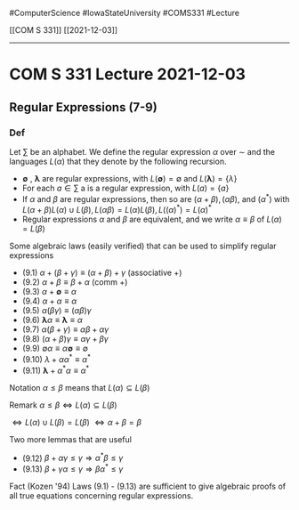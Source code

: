 #ComputerScience  #IowaStateUniversity  #COMS331 
#Lecture

[[COM S 331]] [[2021-12-03]]

---

# COM S 331 Lecture 2021-12-03

 ## Regular Expressions (7-9)
 
 
 ### Def 
 
 Let $\sum$ be an alphabet. We define the regular expression $\alpha$ over $\sim$ and the languages $L(\alpha)$ that they denote by the following recursion. 
 
 - $\boldsymbol{\emptyset}$ , $\boldsymbol{\lambda}$ are regular expressions, with $L(\boldsymbol{\emptyset}) = \emptyset$ and $L(\boldsymbol{\lambda}) = \{\lambda\}$
 - For each $a \in \sum$ a is a regular expression, with $L(a) = \{a\}$
 - If $\alpha$ and $\beta$ are regular expressions, then so are $(\alpha + \beta), (\alpha \beta),$ and $(\alpha^*)$ with $L(\alpha + \beta)  L(\alpha) \cup L(\beta), L(\alpha  \beta) = L(\alpha) L(\beta) , L((\alpha)^*) = L(\alpha)^*$
 - Regular expressions $\alpha$ and $\beta$ are equivalent, and we write $\alpha \equiv \beta$ of $L(\alpha) = L(\beta)$

Some algebraic laws (easily verified) that can be used to simplify regular expressions
- $(9.1)$ $\alpha + (\beta + \gamma) \equiv (\alpha + \beta) + \gamma$ (associative +)
- $(9.2)$ $\alpha + \beta \equiv \beta + \alpha$ (comm +)
- $(9.3)$ $\alpha + \boldsymbol{\emptyset} \equiv \alpha$
- $(9.4)$ $\alpha +\alpha \equiv \alpha$
- $(9.5)$ $\alpha(\beta \gamma) \equiv (\alpha \beta) \gamma$
- $(9.6)$ $\boldsymbol{\lambda} \alpha \equiv \boldsymbol{\lambda} \equiv \alpha$
- $(9.7)$ $\alpha(\beta + \gamma) \equiv \alpha\beta + \alpha \gamma$
- $(9.8)$ $(\alpha + \beta) \gamma \equiv \alpha \gamma + \beta \gamma$
- $(9.9)$ $\emptyset \alpha \equiv \alpha \boldsymbol{\emptyset} \equiv \emptyset$
- $(9.10)$ $\lambda + \alpha \alpha^*  \equiv \alpha^*$
- $(9.11)$ $\boldsymbol{\lambda} + \alpha^* \alpha \equiv \alpha^*$

Notation $\alpha \leq \beta$ means that $L(\alpha) \subseteq L(\beta)$

Remark $\alpha \leq \beta \Leftrightarrow L(\alpha) \subseteq L(\beta)$

$\Leftrightarrow L(\alpha) \cup  L(\beta) = L(\beta)$
$\Leftrightarrow \alpha + \beta = \beta$

Two more lemmas that are useful 

- $(9.12)$ $\beta + \alpha \gamma  \leq \gamma \Rightarrow \alpha^* \beta \leq \gamma$
- $(9.13)$ $\beta + \gamma \alpha \leq \gamma \Rightarrow \beta \alpha^* \leq \gamma$

Fact (Kozen '94) Laws (9.1) - (9.13) are sufficient to give algebraic proofs of all true equations concerning regular expressions.
